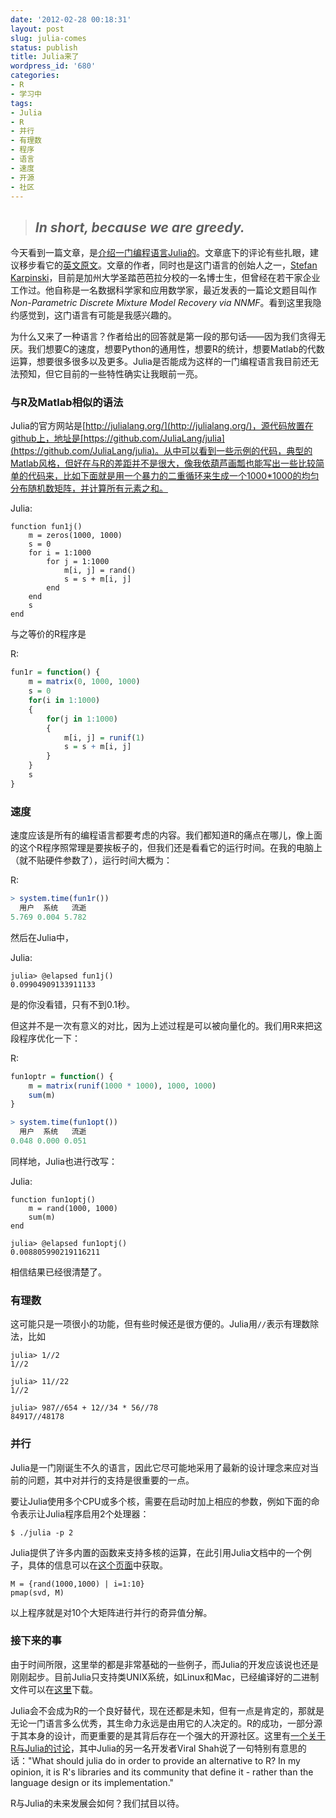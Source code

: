 ```yaml
---
date: '2012-02-28 00:18:31'
layout: post
slug: julia-comes
status: publish
title: Julia来了
wordpress_id: '680'
categories:
- R
- 学习中
tags:
- Julia
- R
- 并行
- 有理数
- 程序
- 语言
- 速度
- 开源
- 社区
---
```


> ## _In short, because we are greedy._


今天看到一篇文章，是[介绍一门编程语言Julia的](http://sd.csdn.net/a/20120223/312315.html)。文章底下的评论有些扎眼，建议移步看它的[英文原文](http://julialang.org/blog/2012/02/why-we-created-julia/)。文章的作者，同时也是这门语言的创始人之一，[Stefan Karpinski](http://karpinski.org/)，目前是加州大学圣踏芭芭拉分校的一名博士生，但曾经在若干家企业工作过。他自称是一名数据科学家和应用数学家，最近发表的一篇论文题目叫作*Non-Parametric Discrete Mixture Model Recovery via NNMF*。看到这里我隐约感觉到，这门语言有可能是我感兴趣的。

为什么又来了一种语言？作者给出的回答就是第一段的那句话——因为我们贪得无厌。我们想要C的速度，想要Python的通用性，想要R的统计，想要Matlab的代数运算，想要很多很多以及更多。Julia是否能成为这样的一门编程语言我目前还无法预知，但它目前的一些特性确实让我眼前一亮。

<!-- more -->

### 与R及Matlab相似的语法


Julia的官方网站是[http://julialang.org/](http://julialang.org/)，源代码放置在github上，地址是[https://github.com/JuliaLang/julia](https://github.com/JuliaLang/julia)。从中可以看到一些示例的代码，典型的Matlab风格，但好在与R的差距并不是很大，像我依葫芦画瓢也能写出一些比较简单的代码来，比如下面就是用一个暴力的二重循环来生成一个1000*1000的均匀分布随机数矩阵，并计算所有元素之和。

Julia:

    function fun1j()
        m = zeros(1000, 1000)
        s = 0
        for i = 1:1000
            for j = 1:1000
                m[i, j] = rand()
                s = s + m[i, j]
            end
        end
        s
    end


与之等价的R程序是

R:
```r
fun1r = function() {
    m = matrix(0, 1000, 1000)
    s = 0
    for(i in 1:1000)
    {
        for(j in 1:1000)
        {
            m[i, j] = runif(1)
            s = s + m[i, j]
        }
    }
    s
}
```


### 速度


速度应该是所有的编程语言都要考虑的内容。我们都知道R的痛点在哪儿，像上面的这个R程序照常理是要挨板子的，但我们还是看看它的运行时间。在我的电脑上（就不贴硬件参数了），运行时间大概为：

R:
```r
> system.time(fun1r())
  用户  系统   流逝
5.769 0.004 5.782
```

然后在Julia中，

Julia:

    
    julia> @elapsed fun1j()
    0.09904909133911133


是的你没看错，只有不到0.1秒。

但这并不是一次有意义的对比，因为上述过程是可以被向量化的。我们用R来把这段程序优化一下：

R:
```r
fun1optr = function() {
    m = matrix(runif(1000 * 1000), 1000, 1000)
    sum(m)
}

> system.time(fun1opt())
  用户  系统   流逝
0.048 0.000 0.051
```

同样地，Julia也进行改写：

Julia:

    
    function fun1optj()
        m = rand(1000, 1000)
        sum(m)
    end
    
    julia> @elapsed fun1optj()
    0.008805990219116211


相信结果已经很清楚了。


### 有理数


这可能只是一项很小的功能，但有些时候还是很方便的。Julia用`//`表示有理数除法，比如

    
    julia> 1//2
    1//2
    
    julia> 11//22
    1//2
    
    julia> 987//654 + 12//34 * 56//78
    84917//48178




### 并行


Julia是一门刚诞生不久的语言，因此它尽可能地采用了最新的设计理念来应对当前的问题，其中对并行的支持是很重要的一点。

要让Julia使用多个CPU或多个核，需要在启动时加上相应的参数，例如下面的命令表示让Julia程序启用2个处理器：

    
    $ ./julia -p 2


Julia提供了许多内置的函数来支持多核的运算，在此引用Julia文档中的一个例子，具体的信息可以在[这个页面](http://julialang.org/manual/parallel-computing/)中获取。

    
    M = {rand(1000,1000) | i=1:10}
    pmap(svd, M)


以上程序就是对10个大矩阵进行并行的奇异值分解。


### 接下来的事


由于时间所限，这里举的都是非常基础的一些例子，而Julia的开发应该说也还是刚刚起步。目前Julia只支持类UNIX系统，如Linux和Mac，已经编译好的二进制文件可以在[这里](https://github.com/JuliaLang/julia/downloads)下载。

Julia会不会成为R的一个良好替代，现在还都是未知，但有一点是肯定的，那就是无论一门语言多么优秀，其生命力永远是由用它的人决定的。R的成功，一部分源于其本身的设计，而更重要的是其背后存在一个强大的开源社区。这里有[一个关于R与Julia的讨论](http://groups.google.com/group/julia-dev/browse_thread/thread/9f79ed4f8334830a)，其中Julia的另一名开发者Viral Shah说了一句特别有意思的话："What should julia do in order to provide an alternative to R? In my opinion, it is R's libraries and its community that define it - rather than the language design or its implementation."

R与Julia的未来发展会如何？我们拭目以待。

